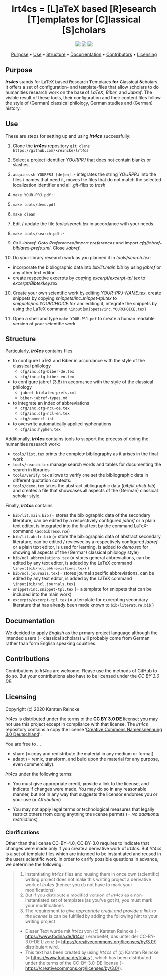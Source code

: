 <h1 align="center">
    lrt4cs = [L]aTeX based [R]esearch [T]emplates for [C]lassical [S]cholars
</h1>

<p align="center">
    <a href="https://github.com/kreincke/lrt4cs/commits/" title="Last Commit"><img src="https://img.shields.io/github/last-commit/kreincke/lrt4cs?style=flat"></a>
    <a href="https://github.com/kreincke/lrt4cs/issues" title="Open Issues"><img src="https://img.shields.io/github/issues/kreincke/lrt4cs?style=flat"></a>
    <a href="https://github.com/kreincke/lrt4cs/blob/master/LICENSE" title="License"><img src="https://img.shields.io/badge/License-CC_BY_3.0_DE-blue.svg?style=flat"></a>
</p>

<p align="center">
  <a href="#purpose">Purpose</a> •
  <a href="#use">Use</a> •
  <a href="#structure">Structure</a> •
  <a href="#documentation">Documentation</a> •
  <a href="#contributions">Contributors</a> •
  <a href="#licensing">Licensing</a>
</p>

## Purpose

***lrt4cs*** stands for **L**aTeX based **R**esearch **T**emplates **for** **C**lassical **S**cholars. It offers a set of configuration- and template-files that allow scholars to do humanities research work on the base of *LaTeX*, *Biber*, and *Jabref*. The visible result of these tools, their configuration and their content files follow the style of (German) classical philology, German studies and (German) history.

## Use

These are steps for setting up and using ***lrt4cs*** successfully:

1. Clone the ***lrt4cs*** repository `git clone https://github.com/kreincke/lrt4cs`

2. Select a project identifier *YOURPRJ* that does not contain blanks or slashes.

3. `acquire.sh YOURPRJ [de|en]` :- integrates the string *YOURPRJ* into the files / names that need it, moves the files that do not match the selected localization identifier and all *.git*-files to *trash*

4. `make YOUR-PRJ.pdf` :-

5. `make tools/demo.pdf`

6. `make clean`

7. Edit / update the file *tools/search.tex* in accordance with your needs.

8. `make tools/search.pdf` :-

8. Call *Jabref*. Goto *Preferences/Import preferences* and import *cfg/jabref-biblatex-prefs.xml*. Close *Jabref*.

9. Do your library research work as you planned it in *tools/search.tex*:

  - incorporate the bibliographic data into *bib/lit.main.bib* by using *jabref* or any other text editor
  - create respective excerpts by copying *excerpt/excerpt-tpl.tex* to *excerpt/Bibtexkey.tex*

10. Create your own scientific work by editing *YOUR-PRJ-NAME.tex*, create snippets by copying *snippets/inc.snippet-tpl.tex* to *snippets/inc.YOURCHOICE.tex* and editing it, integrate the snippets by using the LaTeX command `\input{snippets/inc.YOURCHOICE.tex}`

11. Open a shell and type `make YOUR-PRJ.pdf` to create a human readable version of your scientific work.


## Structure

Particularly, ***lrt4cs*** contains files
* to configure LaTeX and Biber in accordance with the style of the classical philology
  - `cfg/inc.cfg-biber-de.tex`
  - `cfg/inc.cfg-biber-en.tex`
* to configure jabref (3.8) in accordance with the style of the classical philology
  - `jabref-biblatex-prefs.xml`
  - `biber-jabref-types.md`
* to integrate an index of abbreviations
  - `cfg/inc.cfg-ncl-de.tex`
  - `cfg/inc.cfg-ncl-en.tex`
  - `cfg/nomencl.ist`
* to overwrite automatically applied hyphenations
  - `cfg/inc.hyphen.tex`

Additionally, ***lrt4cs*** contains tools to support the process of doing the humanities research work:
* `tools/list.tex` prints the complete bibliography as it arises in the final work
* `tools/search.tex` manage search words and tables for documenting the search in libraries
* `tools/verify.tex` allows to verify one set the bibliographic data in different quotation contexts.
* `tools/demo.tex` takes the abstract bibliographic data (*bib/lit.abstr.bib*) and creates a file that showcases all aspects of the (German) classical scholar style.

Finally, ***lrt4cs*** contains
* `bib/lit.main.bib` (= stores the bibliographic data of the secondary literature, can be edited by a respectively configured *jabref* or a plain text editor, is integrated into the final text by the command LaTeX-command `\addbibresource`)
* `bib/lit.abstr.bib` (= store the bibliographic data of abstract secondary literature, can be edited / reviewed by a respectively configured *jabref* or a plain text editor, is used for learning, is added to *demo.tex* for showing all aspects of the (German) classical philology style)
* `bib/ncl.abbreviations.tex` (= stores general abbreviations, can be edited by any text editor, is added by the LaTeX command `\input{bib/ncl.abbreviations.tex}`
)
* `bib/ncl.journals.tex`(= stores journal specific abbreviations, can be edited by any text editor, is added by the LaTeX command `\input{bib/ncl.journals.tex}`
* `snippet/inc.snippet-tpl.tex` (= a template for snippets that can be included into the main work)
* `excerpts/excerpt-tpl.tex` (= a template for excerpting secondary literature that has already been made known to `bib/literature.bib`   )

## Documentation

We decided to apply _English_ as the primary project language although the intended users (= classical scholars) will probably come from German rather than form English speaking countries.

## Contributions

Contributions to *lrt4cs* are welcome. Please use the methods of GitHub to do so. But your contributions also have to be licensed under the *CC BY 3.0 DE*.

## Licensing

Copyright (c) 2020 Karsten Reincke

*lrt4cs* is distributed under the terms of the [**CC BY 3.0 DE**](https://creativecommons.org/licenses/by/3.0/de/) license; you may not use this project except in compliance with that license. The *lrt4cs* repository contains a copy the license '[Creative Commons Namensnennung 3.0 Deutschland](./LICENSE.md)':

You are free to ...

* share (= copy and redistribute the material in any medium or format)
* adapt (= remix, transform, and build upon the material
    for any purpose, even commercially).

*lrt4cs* under the following terms:

* You must give appropriate credit, provide a link to the license, and indicate if changes were made. You may do so in any reasonable manner, but not in any way that suggests the licensor endorses you or your use (= *Attribution*)

* You may not apply legal terms or technological measures that legally restrict others from doing anything the license permits (= *No additional restrictions*)

### Clarifications

Other than the license CC-BY-4.0, CC-BY-3.0 requires to indicate that changes were made only if you create a derivative work of *lrt4cs*. But *lrt4cs* is a set of template files which are intended to be instantiated and reused in the users scientific work. In order to clarify possible questions in advance, we determine the following:

> 1. Instantiating *lrt4cs* files and reusing them in once own (scientific) writing project does not make this writing project a derivative work of *lrt4cs* (hence: you do not have to mark your modifications)  
> 2. But if you distribute a modified version of *lrt4cs* as a non-instantiated set of templates (as you've got it), you must mark your modifications  
> 3. The requirement *to give appropriate credit and provide a link to the license* is can be fulfilled by adding the following hint to your writing project  
>  * Dieser Text wurde mit *lrt4cs* von (c) Karsten Reincke (= https://www.fodina.de/lrt4cs ) erarbeitet, das unter der CC-BY-3.0-DE Lizenz (= https://creativecommons.org/licenses/by/3.0/) distribuiert wird.
>  * This text has been created by using *lrt4cs* of (c) Karsten Reincke (= https://www.fodina.de/lrt4cs ), which has been distributed under the terms of the CC-BY-3.0-DE license (= https://creativecommons.org/licenses/by/3.0/).
